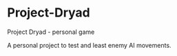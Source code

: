 # Project-Dryad
Project Dryad - personal game

A personal project to test and least enemy AI movements.
